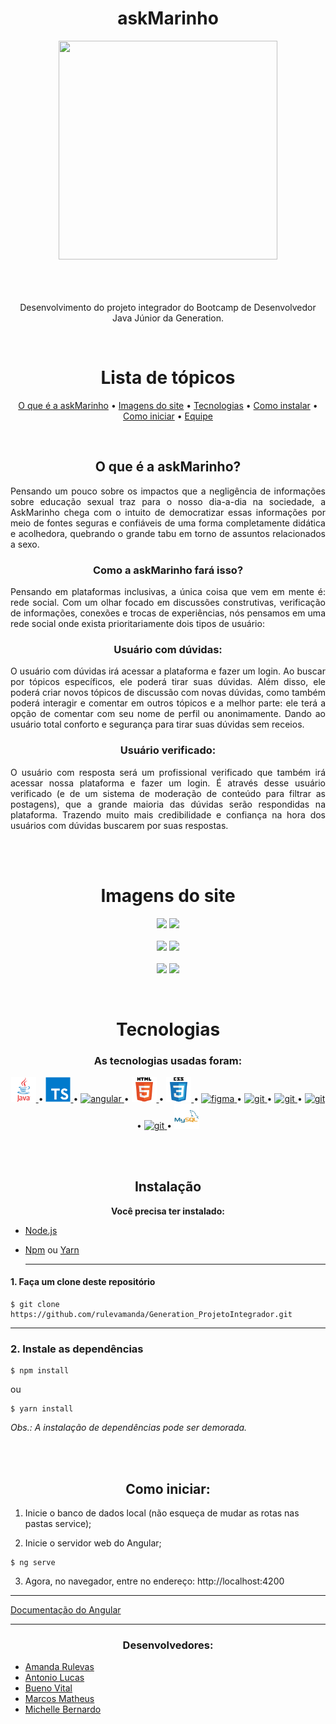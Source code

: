 <h1 align = center>askMarinho</h1>

<div align=center>

  <img src="https://i.imgur.com/lCWrvD5.png" width=350px height=350px>
  
  <br>
  <br>
  <br>
  <br>
  
  <p>Desenvolvimento do projeto integrador do Bootcamp de Desenvolvedor Java Júnior da Generation.</h2>
  
</div>

<br>

<div>
  <h1 align=center>Lista de tópicos</h1>
  <p align="center">
     <a href="#o-que-e">O que é a askMarinho</a> •
     <a href="#site">Imagens do site</a> •
     <a href="#tecnologias">Tecnologias</a> • 
     <a href="#instalacao">Como instalar</a> • 
     <a href="#inicio">Como iniciar</a> •
     <a href="#equipe">Equipe</a>  
    
  </p>
</div>
  
  <br>
  
<div>
  <h2 id="o-que-e" align = center>O que é a askMarinho?</h2>

<p align = justify>Pensando um pouco sobre os impactos que a negligência de informações sobre educação sexual traz para o nosso dia-a-dia na sociedade, a AskMarinho chega com o intuito de democratizar essas informações por meio de fontes seguras e confiáveis de uma forma completamente didática e acolhedora, quebrando o grande tabu em torno de assuntos relacionados a sexo.

   <br>
  
<h3 align=center>Como a askMarinho fará isso?</h2>

<p align = justify>Pensando em plataformas inclusivas, a única coisa que vem em mente é: rede social. Com um olhar focado em discussões construtivas, verificação de informações, conexões e trocas de experiências, nós pensamos em uma rede social onde exista prioritariamente dois tipos de usuário:

   <br>
   
<h3 align=center>Usuário com dúvidas:</h2>

<p align = justify>O usuário com dúvidas irá acessar a plataforma e fazer um login. Ao buscar por tópicos específicos, ele poderá tirar suas dúvidas. Além disso, ele poderá criar novos tópicos de discussão com novas dúvidas, como também poderá interagir e comentar em outros tópicos e a melhor parte: ele terá a opção de comentar com seu nome de perfil ou anonimamente. Dando ao usuário total conforto e segurança para tirar suas dúvidas sem receios.

  <br>
   
<h3 align=center>Usuário verificado:</h2> 

<p align = justify>O usuário com resposta será um profissional verificado que também irá acessar nossa plataforma e fazer um login. É através desse usuário verificado (e de um sistema de moderação de conteúdo para filtrar as postagens), que a grande maioria das dúvidas serão respondidas na plataforma. Trazendo muito mais credibilidade e confiança na hora dos usuários com dúvidas buscarem por suas respostas.
</div>

   <br>
   <br>
  
  <h1 id='site' align=center>Imagens do site</h1>
  
<div align=center>

  <img  src="https://i.imgur.com/XMnSRrX.png"> <img src="https://i.imgur.com/hakAMkX.png">
  <br><br>
  <img  src="https://i.imgur.com/4JdD108.png"> <img src="https://i.imgur.com/BDPohW2.png">
  <br><br>
  <img src="https://i.imgur.com/9Du6F0k.png"> <img  src="https://i.imgur.com/jOh4lwo.png">
  
</div>
  
  <br>
  
  
  
  <div>
  
  <h1 align=center id="tecnologias">Tecnologias</h1>
  
  <h3 align=center>As tecnologias usadas foram:</h3>
  
<p align=center>

  <a href="https://developer.mozilla.org/en-US/docs/Glossary/Java" target="_blank">
    <img src="https://github.com/devicons/devicon/blob/master/icons/java/java-original-wordmark.svg" alt="java" width="40" height="40"/>
  </a> •

  <a href="https://www.typescriptlang.org/" target="_blank">
    <img src="https://raw.githubusercontent.com/devicons/devicon/master/icons/typescript/typescript-original.svg" alt="typescript" width="40" height="40"/>
  </a> •

<a href="https://angular.io" target="_blank">
  <img src="https://angular.io/assets/images/logos/angular/angular.svg" alt="angular" width="40" height="40"/>
</a> •

<a href="https://www.w3.org/html/" target="_blank">
  <img src="https://raw.githubusercontent.com/devicons/devicon/master/icons/html5/html5-original-wordmark.svg" alt="html5" width="40" height="40"/>
</a> •

<a href="https://www.w3schools.com/css/" target="_blank">
  <img src="https://raw.githubusercontent.com/devicons/devicon/master/icons/css3/css3-original-wordmark.svg" alt="css3" width="40" height="40"/>
</a> •

<a href="https://www.figma.com/" target="_blank">
  <img src="https://www.vectorlogo.zone/logos/figma/figma-icon.svg" alt="figma" width="40" height="40"/>
</a> •

<a href="https://git-scm.com/" target="_blank">
  <img src="https://www.vectorlogo.zone/logos/git-scm/git-scm-icon.svg" alt="git" width="40" height="40"/>
</a> •

  <a href="https://git-scm.com/" target="_blank">
  <img src="https://www.vectorlogo.zone/logos/springio/springio-icon.svg" alt="git" width="40" height="40"/>
</a> •

<a href="https://git-scm.com/" target="_blank">
  <img src="https://www.vectorlogo.zone/logos/getbootstrap/getbootstrap-icon.svg" alt="git" width="40" height="40"/>
</a> •

<a href="https://git-scm.com/" target="_blank">
  <img src="https://www.vectorlogo.zone/logos/nodejs/nodejs-icon.svg" alt="git" width="40" height="40"/>
</a> •

<a href="https://www.mysql.com/" target="_blank">
  <img src="https://raw.githubusercontent.com/devicons/devicon/master/icons/mysql/mysql-original-wordmark.svg" alt="mysql" width="40" height="40"/>
</a>

</p>

  <br>
  <br>

</div>


<div>

  <h2 id="instalacao" align=center>Instalação</h2>

<p align=center><strong>Você precisa ter instalado:</strong></p>
  
- [Node.js](https://nodejs.org/en/)
- [Npm](https://www.npmjs.com/) ou [Yarn](https://yarnpkg.com/)


  ---
#### 1. Faça um clone deste repositório
```
$ git clone https://github.com/rulevamanda/Generation_ProjetoIntegrador.git
```
---
### 2. Instale as dependências
```
$ npm install
```
ou
```
$ yarn install
```

*Obs.: A instalação de dependências pode ser demorada.* 
  
  <br>
  <br>

  <h2 id="inicio" align=center>Como iniciar:</h2>

1. Inicie o banco de dados local (não esqueça de mudar as rotas nas pastas service);
  
2. Inicie o servidor web do Angular;
```
$ ng serve
```
3. Agora, no navegador, entre no endereço: http://localhost:4200

</div>
  
  <hr>
  
  <a href="https://antlucas.github.io/doc-askMarinho/" target="_blank"> Documentação do Angular <a/>
   
  <hr>


<h3 align=center id="equipe">Desenvolvedores: </h3>
   <ul>
    <li><a href="https://github.com/rulevamanda">Amanda Rulevas</a></li>
    <li><a href="https://github.com/AntLucas">Antonio Lucas</a></li>
    <li><a href="https://github.com/vjbueno">Bueno Vital</a></li>
    <li><a href="https://github.com/Matheus251170">Marcos Matheus</a></li>
    <li><a href="https://github.com/chellebernardo">Michelle Bernardo</a></li>
  </ul>
